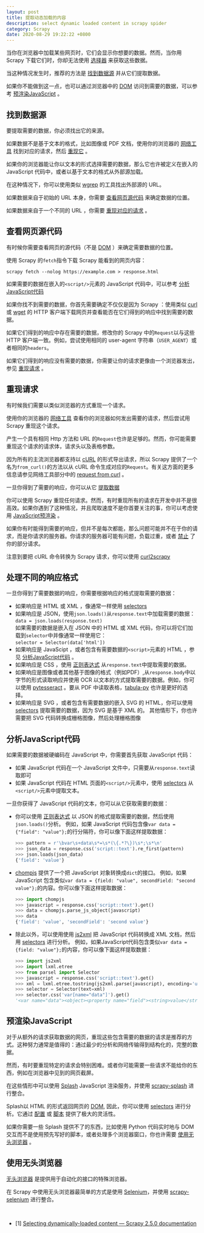 ```yaml
---
layout: post
title: 提取动态加载的内容
description: select dynamic loaded content in scrapy spider
category: Scrapy
date: 2020-08-29 19:22:22 +0800
---
```


当你在浏览器中加载某些网页时，它们会显示你想要的数据。然而，当你用 Scrapy 下载它们时，你却无法使用 [选择器](https://docs.scrapy.org/en/latest/topics/selectors.html#topics-selectors) 来获取这些数据。

<!--more-->

当这种情况发生时，推荐的方法是 [找到数据源](#找到数据源) 并从它们提取数据。

如果你不能做到这一点，也可以通过浏览器中的 [DOM](https://docs.scrapy.org/en/latest/topics/developer-tools.html#topics-livedom) 访问到需要的数据，可以参考 [预渲染JavaScript](#预渲染javascript) 。

## 找到数据源

要提取需要的数据，你必须找出它的来源。

如果数据不是基于文本的格式，比如图像或 PDF 文档，使用你的浏览器的 [网络工具](https://docs.scrapy.org/en/latest/topics/developer-tools.html#topics-network-tool) 找到对应的请求，然后 [重现它](#重现请求) 。

如果你的浏览器能让你以文本的形式选择需要的数据，那么它也许被定义在嵌入的 JavaScript 代码中，或者以基于文本的格式从外部源加载。

在这种情况下，你可以使用类似 [wgrep](https://github.com/stav/wgrep) 的工具找出外部源的 URL。

如果数据来自于初始的 URL 本身，你需要 [查看网页源代码](#查看网页源代码) 来确定数据的位置。

如果数据来自于一个不同的 URL ，你需要 [重现对应的请求](#重现请求) 。

## 查看网页源代码

有时候你需要查看网页的源代码（不是 [DOM](https://docs.scrapy.org/en/latest/topics/developer-tools.html#topics-livedom) ）来确定需要数据的位置。

使用 Scrapy 的`fetch`指令下载 Scrapy 能看到的网页内容：

`scrapy fetch --nolog https://example.com > response.html`

如果需要的数据在嵌入的`<script/>`元素的 JavaScript 代码中，可以参考 [分析JavaScript代码](#分析javascript代码)

如果你找不到需要的数据，你首先需要确定不仅仅是因为 Scrapy ：使用类似 [curl](https://curl.haxx.se/) 或 [wget](https://www.gnu.org/software/wget/) 的 HTTP 客户端下载网页并查看能否在它们得到的响应中找到需要的数据。

如果它们得到的响应中存在需要的数据，修改你的 Scrapy 中的`Request`以与这些 HTTP 客户端一致。例如，尝试使用相同的 user-agent 字符串（`USER_AGENT`）或者相同的`headers`。

如果它们得到的响应没有需要的数据，你需要让你的请求更像由一个浏览器发出，参见 [重现请求](#重现请求) 。

## 重现请求

有时候我们需要以类似浏览器的方式重现一个请求。

使用你的浏览器的 [网络工具](https://docs.scrapy.org/en/latest/topics/developer-tools.html#topics-network-tool) 查看你的浏览器如何发出需要的请求，然后尝试用 Scrapy 重现这个请求。

产生一个具有相同 Http 方法和 URL 的`Request`也许是足够的。然而，你可能需要重现这个请求的请求体，请求头以及表格参数。

因为所有的主流浏览器都支持以 [cURL](https://curl.haxx.se/) 的形式导出请求，所以 Scrapy 提供了一个名为`from_curl()`的方法以从 cURL 命令生成对应的`Request`。有关这方面的更多信息请参见网络工具部分中的 [request from curl](https://docs.scrapy.org/en/latest/topics/developer-tools.html#requests-from-curl) 。

一旦你得到了需要的响应，你可以从它 [提取数据](#处理不同的响应格式)

你可以使用 Scrapy 重现任何请求。然而，有时重现所有的请求在开发中并不是很高效。如果你遇到了这种情况，并且爬取速度不是你首要关注的事，你可以考虑使用 [JavaScript预渲染](#预渲染javascript) 。

如果你有时能得到需要的响应，但并不是每次都能，那么问题可能并不在于你的请求，而是你请求的服务器。你请求的服务器可能有问题，负载过重，或者 [禁止](https://docs.scrapy.org/en/latest/topics/practices.html#bans) 了你的部分请求。

注意到要把 cURL 命令转换为 Scrapy 请求，你可以使用 [curl2scrapy](https://michael-shub.github.io/curl2scrapy/)

## 处理不同的响应格式

一旦你得到了需要数据的响应，你需要根据响应的格式提取需要的数据：
- 如果响应是 HTML 或 XML ，像通常一样使用 [selectors](https://docs.scrapy.org/en/latest/topics/selectors.html#topics-selectors)
- 如果响应是 JSON，使用`json.loads()`从`response.text`中加载需要的数据：  
  `data = json.loads(response.text)`  
  如果需要的数据是嵌入在 JSON 中的 HTML 或 XML 代码，你可以将它们加载到`selector`中并像通常一样使用它：  
  `selector = Selector(data['html'])`
- 如果响应是 JavaScipt ，或者包含有需要数据的`<script>`元素的 HTML ，参见 [分析JavaScript代码](#分析javascript代码) 。
- 如果响应是 CSS ，使用 [正则表达式](https://docs.python.org/3/library/re.html) 从`response.text`中提取需要的数据。
- 如果响应是图像或者其他基于图像的格式（例如PDF）,从`response.body`中以字节的形式读取响应并使用 OCR 以文本的方式提取需要的数据。例如，你可以使用 [pytesseract](https://github.com/madmaze/pytesseract) 。要从 PDF 中读取表格，[tabula-py](https://github.com/chezou/tabula-py) 也许是更好的选择。
- 如果响应是 SVG ，或者包含有需要数据的嵌入 SVG 的 HTML，你可以使用 [selectors](https://docs.scrapy.org/en/latest/topics/selectors.html#topics-selectors) 提取需要的数据，因为 SVG 是基于 XML 的。
其他情形下，你也许需要把 SVG 代码转换成栅格图像，然后处理栅格图像

## 分析JavaScript代码

如果需要的数据被硬编码在 JavaScript 中，你需要首先获取 JavaScript 代码：
- 如果 JavaScript 代码在一个 JavaScript 文件中，只需要从`response.text`读取即可
- 如果 JavaScript 代码在 HTML 页面的`<script/>`元素中，使用 [selectors](https://docs.scrapy.org/en/latest/topics/selectors.html#topics-selectors) 从`<script/>`元素中提取文本。

一旦你获得了 JavaScript 代码的文本，你可以从它获取需要的数据：
- 你可以使用 [正则表达式](https://docs.python.org/3/library/re.html) 以 JSON 的格式提取需要的数据，然后使用`json.loads()`分析。
  例如，如果 JavaScript 代码包含像`var data = {"field": "value"};`的行分隔符，你可以像下面这样提取数据：
  ```python
  >>> pattern = r'\bvar\s+data\s*=\s*(\{.*?\})\s*;\s*\n'
  >>> json_data = response.css('script::text').re_first(pattern)
  >>> json.loads(json_data)
  {'field': 'value'}
  ```
- [chompjs](https://github.com/Nykakin/chompjs) 提供了一个把 JavaScript 对象转换成`dict`的接口。
  例如，如果 JavaScript 包含类似`var data = {field: "value", secondField: "second value"};`的内容。你可以像下面这样提取数据：
  ```python
  >>> import chompjs
  >>> javascript = response.css('script::text').get()
  >>> data = chompjs.parse_js_object(javascript)
  >>> data
  {'field': 'value', 'secondField': 'second value'}
  ```

- 除此以外，可以使用使用 [js2xml](https://github.com/scrapinghub/js2xml) 把 JavaScript 代码转换成 XML 文档，然后用 [selectors](https://docs.scrapy.org/en/latest/topics/selectors.html#topics-selectors) 进行分析。
  例如，如果JavaScript代码包含类似`var data = {field: "value"};`的内容，你可以像下面这样提取数据：

  ```python
  >>> import js2xml
  >>> import lxml.etree
  >>> from parsel import Selector
  >>> javascript = response.css('script::text').get()
  >>> xml = lxml.etree.tostring(js2xml.parse(javascript), encoding='unicode')
  >>> selector = Selector(text=xml)
  >>> selector.css('var[name="data"]').get()
  '<var name="data"><object><property name="field"><string>value</string></property></object></var>'
  ```

## 预渲染JavaScript

对于从额外的请求获取数据的网页，重现这些包含需要的数据的请求是推荐的方式。这种努力通常是值得的：通过最少的分析和网络传输得到结构化的，完整的数据。

然而，有时要重现特定的请求会特别困难。或者你可能需要一些请求不能给你的东西，例如在浏览器中见到的网页截屏。

在这些情形中可以使用 [Splash](https://github.com/scrapinghub/splash) JavaScript 渲染服务，并使用 [scrapy-splash](https://github.com/scrapy-plugins/scrapy-splash) 进行整合。

Splash以 HTML 的形式返回网页的 [DOM](https://docs.scrapy.org/en/latest/topics/developer-tools.html#topics-livedom), 因此，你可以使用 [selectors](https://docs.scrapy.org/en/latest/topics/selectors.html#topics-selectors) 进行分析。它通过 [配置](https://splash.readthedocs.io/en/stable/api.html) 或 [脚本](https://splash.readthedocs.io/en/stable/scripting-tutorial.html) 提供了极大的灵活性。

如果你需要一些 Splash 提供不了的东西，比如使用 Python 代码实时地与 DOM 交互而不是使用预先写好的脚本，或者处理多个浏览器窗口，你也许需要 [使用无头浏览器](#使用无头浏览器) 。

## 使用无头浏览器

[无头浏览器](https://en.wikipedia.org/wiki/Headless_browser) 是提供用于自动化的接口的特殊浏览器。

在 Scrapy 中使用无头浏览器最简单的方式是使用 [Selenium](https://www.selenium.dev/)，并使用 [scrapy-selenium](https://github.com/clemfromspace/scrapy-selenium) 进行整合。

&nbsp;

- [1] [Selecting dynamically-loaded content — Scrapy 2.5.0 documentation](https://docs.scrapy.org/en/latest/topics/dynamic-content.html)